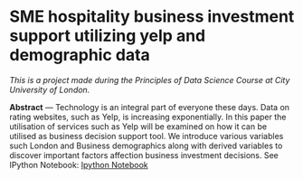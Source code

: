 # SME hospitality business investment support utilizing yelp and demographic data
 
 
*This is a project made during the Principles of Data Science Course at City University of London.*
 
**Abstract** — Technology is an integral part of everyone these days. Data on rating websites, such as Yelp,  is increasing exponentially. In this paper the utilisation of services such as Yelp will be examined on how it can be utilised as business decision support tool. We introduce various variables such London and Business demographics along with derived variables to discover important factors affection business investment decisions.
See IPython Notebook: [Ipython Notebook](https://github.com/futurikidis21/Yelp-Restaurant-Business-Support-in-London/blob/master/INM430%20-%20ProjectProgressReportTemplate.ipynb)
